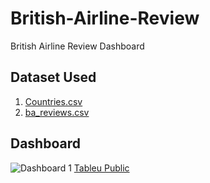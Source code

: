 # British-Airline-Review
British Airline Review Dashboard

## Dataset Used
1. [Countries.csv](https://github.com/user-attachments/files/18565271/Countries.csv)
2. [ba_reviews.csv](https://github.com/user-attachments/files/18565270/ba_reviews.csv)

## Dashboard
![Dashboard 1](https://github.com/user-attachments/assets/95f5528c-f2b9-4783-bfd7-d7fd764dc708)
[Tableu Public](https://public.tableau.com/views/BritishAirlineReviews_17380164687730/Dashboard1?:language=en-US&:sid=&:redirect=auth&:display_count=n&:origin=viz_share_link)


